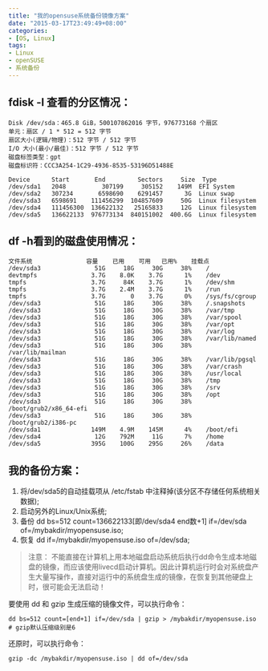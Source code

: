 ```yaml
---
title: "我的opensuse系统备份镜像方案"
date: "2015-03-17T23:49:49+08:00"
categories:
- [OS, Linux]
tags:
- Linux
- openSUSE
- 系统备份
---
```


## fdisk -l 查看的分区情况：

```
Disk /dev/sda：465.8 GiB，500107862016 字节，976773168 个扇区
单元：扇区 / 1 * 512 = 512 字节
扇区大小(逻辑/物理)：512 字节 / 512 字节
I/O 大小(最小/最佳)：512 字节 / 512 字节
磁盘标签类型：gpt
磁盘标识符：CCC3A254-1C29-4936-8535-53196D51488E

Device      Start       End         Sectors     Size  Type
/dev/sda1   2048          307199     305152    149M  EFI System
/dev/sda2   307234       6598690    6291457      3G  Linux swap
/dev/sda3   6598691    111456299  104857609     50G  Linux filesystem
/dev/sda4   111456300  136622132   25165833     12G  Linux filesystem
/dev/sda5   136622133  976773134  840151002  400.6G  Linux filesystem
```
<!-- more -->

## df -h看到的磁盘使用情况：

```
文件系统               容量    已用    可用   已用%    挂载点
/dev/sda3               51G     18G     30G     38%    /
devtmpfs               3.7G    8.0K    3.7G      1%    /dev
tmpfs                  3.7G     84K    3.7G      1%    /dev/shm
tmpfs                  3.7G    2.4M    3.7G      1%    /run
tmpfs                  3.7G       0    3.7G      0%    /sys/fs/cgroup
/dev/sda3               51G     18G     30G     38%    /.snapshots
/dev/sda3               51G     18G     30G     38%    /var/tmp
/dev/sda3               51G     18G     30G     38%    /var/spool
/dev/sda3               51G     18G     30G     38%    /var/opt
/dev/sda3               51G     18G     30G     38%    /var/log
/dev/sda3               51G     18G     30G     38%    /var/lib/named
/dev/sda3               51G     18G     30G     38%    /var/lib/mailman
/dev/sda3               51G     18G     30G     38%    /var/lib/pgsql
/dev/sda3               51G     18G     30G     38%    /var/crash
/dev/sda3               51G     18G     30G     38%    /usr/local
/dev/sda3               51G     18G     30G     38%    /tmp
/dev/sda3               51G     18G     30G     38%    /srv
/dev/sda3               51G     18G     30G     38%    /opt
/dev/sda3               51G     18G     30G     38%    /boot/grub2/x86_64-efi
/dev/sda3               51G     18G     30G     38%    /boot/grub2/i386-pc
/dev/sda1              149M    4.9M    145M      4%    /boot/efi
/dev/sda4               12G    792M     11G      7%    /home
/dev/sda5              395G    100G    295G     26%    /data
```


## 我的备份方案：

1. 将/dev/sda5的自动挂载项从 /etc/fstab 中注释掉(该分区不存储任何系统相关数据);
2. 启动另外的Linux/Unix系统;
3. 备份 dd bs=512 count=136622133[即/dev/sda4 end数+1] if=/dev/sda of=/mybakdir/myopensuse.iso;
4. 恢复 dd if=/mybakdir/myopensuse.iso of=/dev/sda;

> 注意：
	不能直接在计算机上用本地磁盘启动系统后执行dd命令生成本地磁盘的镜像，而应该使用livecd启动计算机。因此计算机运行时会对系统盘产生大量写操作，直接对运行中的系统盘生成的镜像，在恢复到其他硬盘上时，很可能会无法启动！

要使用 dd 和 gzip 生成压缩的镜像文件，可以执行命令：

```
dd bs=512 count=[end+1] if=/dev/sda | gzip > /mybakdir/myopensuse.iso # gzip默认压缩级别是6
```

还原时，可以执行命令：

```
gzip -dc /mybakdir/myopensuse.iso | dd of=/dev/sda
```
